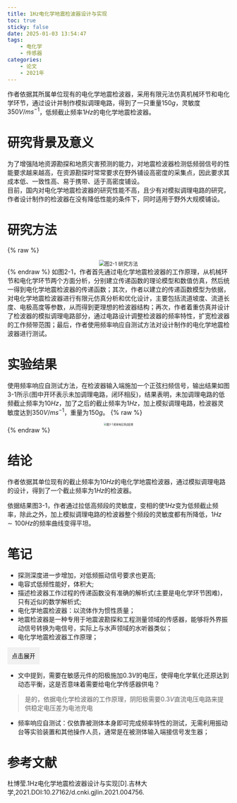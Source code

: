 ```yaml
---
title: 1Hz电化学地震检波器设计与实现
toc: true
sticky: false
date: 2025-01-03 13:54:47
tags:
    - 电化学
    - 传感器
categories:
    - 论文
    - 2021年
---
```


作者依据其所属单位现有的电化学地震检波器，采用有限元法仿真机械环节和电化学环节，通过设计并制作模拟调理电路，得到了一只重量$150g$，灵敏度$350V/ms^{-1}$，低频截止频率$1Hz$的电化学地震检波器。

<!--more-->

# 研究背景及意义
为了增强陆地资源勘探和地质灾害预测的能力，对地震检波器检测低频弱信号的性能要求越来越高，在资源勘探时常常要求在野外铺设高密度的采集点，因此要求其成本低、一致性高、易于携带、适于高密度铺设。<br>
目前，国内对电化学地震检波器的研究性能不高，且少有对模拟调理电路的研究，作者设计制作的检波器在没有降低性能的条件下，同时适用于野外大规模铺设。

# 研究方法
{% raw %}
<div style="text-align: center;">
  <img src="./图2-1.jpg" alt="图2-1 研究方法" style="zoom:80%;"/>
</div>
{% endraw %}
如图2-1，作者首先通过电化学地震检波器的工作原理，从机械环节和电化学环节两个方面分析，分别建立传递函数的理论模型和数值仿真，然后统一得到电化学地震检波器的传递函数；其次，作者以建立的传递函数模型为依据，对电化学地震检波器进行有限元仿真分析和优化设计，主要包括流道坡度、流道长度、电极高度等参数，从而得到更理想的检波器结构；再次，作者着重仿真并设计了检波器的模拟调理电路部分，通过电路设计调整检波器的频率特性，扩宽检波器的工作频带范围；最后，作者使用频率响应自测试方法对设计制作的电化学地震检波器进行测试。

# 实验结果
使用频率响应自测试方法，在检波器输入端施加一个正弦扫频信号，输出结果如图3-1所示(图中开环表示未加调理电路，闭环相反)，结果表明，未加调理电路的低频截止频率为$10Hz$，加了之后的截止频率为$1Hz$，加上模拟调理电路，检波器灵敏度达到$350V/ms^{-1}$，重量为$150g$。
{% raw %}
<div style="text-align: center;">
  <img src="./图3-1.png" alt="图3-1 频率响应测试结果" style="zoom:40%;" />
</div>
{% endraw %}

# 结论
作者依据其单位现有的截止频率为$10Hz$的电化学地震检波器，通过模拟调理电路的设计，得到了一个截止频率为$1Hz$的检波器。

依据结果图3-1，作者通过拉低高频段的灵敏度，变相的使$1Hz$变为低频截止频率，除此之外，加上模拟调理电路的检波器整个频段的灵敏度都有所降低，$1Hz\sim100Hz$的频率曲线变得平坦。

# 笔记
* 探测深度进一步增加，对低频振动信号要求也更高;
* 电容式低频性能好，体积大;
* 描述检波器工作过程的传递函数没有准确的解析式(主要是电化学环节困难)，只有近似的数学解析式;
* 电化学地震检波器：以流体作为惯性质量；
* 地震检波器是一种专用于地震波勘探和工程测量领域的传感器，能够将外界振动信号转换为电信号，实际上与水声领域的水听器类似；
* 电化学地震检波器工作原理；
<div class="collapsible">
  <button class="toggle-button">点击展开</button>
  <div class="content">
    {% raw %}<div style="text-align: center;"><img src="./图5-1.png" alt="图5-1 电化学地震检波器结构图" style="zoom:60%;"/></div>{% endraw %}
    电化学地震检波器主要由弹性薄膜、类似哑铃形的反应腔体、敏感元件、反馈线圈和电解液组成，如图5-1。敏感元件由四片化学性质稳定的金属电极组成（四片电极呈阴-阳-阳-阴方式排列），并将其置于反应腔中，反馈线圈固定于上弹性薄膜上方，反应腔的两端被弹性薄膜密封。一般地，检波器整体置于地面上，反应腔接收地面的振动信号的变化，电解液在电极表面发生氧化还原反应 $I_2+KI\Leftrightarrow KI_3$ 将振动信号转换成电流信号，反馈线圈将反馈信号通过弹性薄膜传输至电解液。<br><br>
    当电解液在两个阴极表面发生的化学反应时，$I_{3}^{-}$ 浓度会产生梯度差。当外界没有振动时，检波器内部的电解液处于氧化还原平衡状态，$I_{3}^{-}$ 浓度的梯度差为0，两个阴极之间的电流差也为0；当检波器检测到外界振动信号时，内部的电解液会产生相对运动，打破其原有的化学平衡状态，在检波器电极表面产生电化学反应，致使 $I_{3}^{-}$ 在两个阴极表面产生梯度差，从而两个阴极之间产生电流差。<br><br>
    注：反馈线圈是配合反馈电路，以改变检波器的输出频率特性，使其工作频率更宽。
  </div>
</div>

* 文中提到，需要在敏感元件的阳极施加$0.3V$的电压，使得电化学氧化还原达到动态平衡，这是否意味着需要给电化学传感器供电？
> 是的，依据电化学检波器的工作原理，阴阳极需要$0.3V$直流电压电路来提供稳定电压差为电池充电

* 频率响应自测试：仅依靠被测体本身即可完成频率特性的测试，无需利用振动台等实验装置和其他操作人员，通常是在被测体输入端接信号发生器；

# 参考文献
杜博莹.1Hz电化学地震检波器设计与实现[D].吉林大学,2021.DOI:10.27162/d.cnki.gjlin.2021.004756.



<style>
.collapsible .content {
  display: none;
  margin-top: 10px;
}
.collapsible .toggle-button {
  background-color: #f1f1f1;
  border: none;
  padding: 10px;
  cursor: pointer;
}
</style>

<script>
document.querySelectorAll('.collapsible .toggle-button').forEach(button => {
  button.addEventListener('click', () => {
    const content = button.nextElementSibling;
    content.style.display = content.style.display === 'block' ? 'none' : 'block';
  });
});
</script>